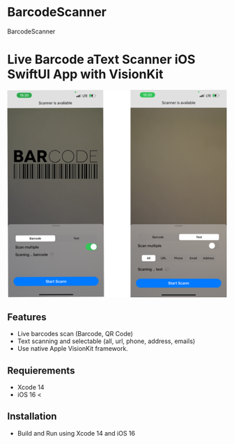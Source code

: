 # BarcodeScanner
BarcodeScanner 
# Live Barcode aText Scanner iOS SwiftUI App with VisionKit

![Alt text](./barcode.png "Live Barcode & Text Scanner iOS SwiftUI App with VisionKit")

## Features
- Live barcodes scan (Barcode, QR Code)
- Text scanning and selectable (all, url, phone, address, emails) 
- Use native Apple VisionKit framework.

## Requierements
- Xcode 14
- iOS 16 <

## Installation
- Build and Run using Xcode 14 and iOS 16
